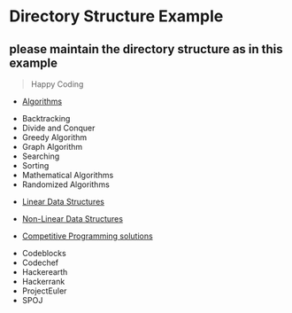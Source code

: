 # Directory Structure Example

## please maintain the directory structure as in this example

>Happy Coding

* [Algorithms]()
 - Backtracking
 - Divide and Conquer
 - Greedy Algorithm
 - Graph Algorithm
 - Searching
 - Sorting
 - Mathematical Algorithms
 - Randomized Algorithms

* [Linear Data Structures]()

* [Non-Linear Data Structures]()

* [Competitive Programming solutions]()
 - Codeblocks
 - Codechef
 - Hackerearth
 - Hackerrank
 - ProjectEuler  
 - SPOJ
